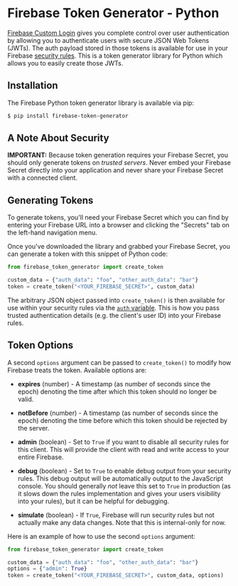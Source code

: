 # Firebase Token Generator - Python

[Firebase Custom Login](https://www.firebase.com/docs/web/guide/simple-login/custom.html)
gives you complete control over user authentication by allowing you to authenticate users
with secure JSON Web Tokens (JWTs). The auth payload stored in those tokens is available
for use in your Firebase [security rules](https://www.firebase.com/docs/security/api/rule/).
This is a token generator library for Python which allows you to easily create those JWTs.


## Installation

The Firebase Python token generator library is available via pip:

```bash
$ pip install firebase-token-generator
```

## A Note About Security

**IMPORTANT:** Because token generation requires your Firebase Secret, you should only generate
tokens on *trusted servers*. Never embed your Firebase Secret directly into your application and
never share your Firebase Secret with a connected client.


## Generating Tokens

To generate tokens, you'll need your Firebase Secret which you can find by entering your Firebase
URL into a browser and clicking the "Secrets" tab on the left-hand navigation menu.

Once you've downloaded the library and grabbed your Firebase Secret, you can
generate a token with this snippet of Python code:

```python
from firebase_token_generator import create_token

custom_data = {"auth_data": "foo", "other_auth_data": "bar"}
token = create_token("<YOUR_FIREBASE_SECRET>", custom_data)
```

The arbitrary JSON object passed into `create_token()` is then available for use within your
security rules via the [`auth` variable](https://www.firebase.com/docs/security/api/rule/auth.html).
This is how you pass trusted authentication details (e.g. the client's user ID) into your
Firebase rules.


## Token Options

A second `options` argument can be passed to `create_token()` to modify how Firebase treats the
token. Available options are:

* **expires** (number) - A timestamp (as number of seconds since the epoch) denoting the time
after which this token should no longer be valid.

* **notBefore** (number) - A timestamp (as number of seconds since the epoch) denoting the time
before which this token should be rejected by the server.

* **admin** (boolean) - Set to `True` if you want to disable all
security rules for this client. This will
provide the client with read and write access to your entire Firebase.

* **debug** (boolean) - Set to `True` to enable debug output from your security rules. This
debug output will be automatically output to the JavaScript console. You should generally
*not* leave this set to `True` in production (as it slows down the rules implementation and
gives your users visibility into your rules), but it can be helpful for debugging.

* **simulate** (boolean) - If `True`, Firebase will run security rules but not actually make any
data changes. Note that this is internal-only for now.

Here is an example of how to use the second `options` argument:

```python
from firebase_token_generator import create_token

custom_data = {"auth_data": "foo", "other_auth_data": "bar"}
options = {"admin": True}
token = create_token("<YOUR_FIREBASE_SECRET>", custom_data, options)
```
